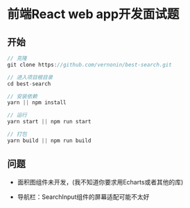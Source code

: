 # 前端React web app开发面试题

## 开始

```js
// 克隆
git clone https://github.com/vernonin/best-search.git

// 进入项目根目录
cd best-search

// 安装依赖
yarn || npm install

// 运行
yarn start || npm run start

// 打包
yarn build || npm run build
```

## 问题
- 面积图组件未开发，(我不知道你要求用Echarts或者其他的库)

- 导航栏：SearchInput组件的屏幕适配可能不太好